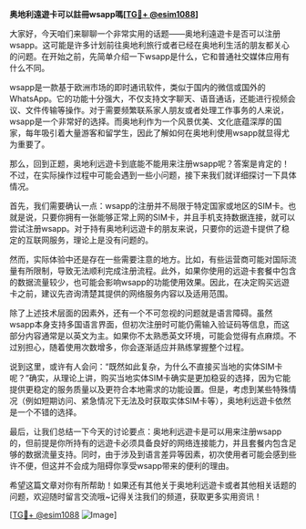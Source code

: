 **奥地利遠遊卡可以註冊wsapp嗎[[TG💪+ @esim1088](https://t.me/s/esim1088)]**

大家好，今天咱们来聊聊一个非常实用的话题——奥地利遠遊卡是否可以注册wsapp。这可能是许多计划前往奥地利旅行或者已经在奥地利生活的朋友都关心的问题。在开始之前，先简单介绍一下wsapp是什么，它和普通社交媒体应用有什么不同。

wsapp是一款基于欧洲市场的即时通讯软件，类似于国内的微信或国外的WhatsApp。它的功能十分强大，不仅支持文字聊天、语音通话，还能进行视频会议、文件传输等操作。对于需要频繁联系家人朋友或者处理工作事务的人来说，wsapp是一个非常好的选择。而奥地利作为一个风景优美、文化底蕴深厚的国家，每年吸引着大量游客和留学生，因此了解如何在奥地利使用wsapp就显得尤为重要了。

那么，回到正题，奥地利远遊卡到底能不能用来注册wsapp呢？答案是肯定的！不过，在实际操作过程中可能会遇到一些小问题，接下来我们就详细探讨一下具体情况。

首先，我们需要确认一点：wsapp的注册并不局限于特定国家或地区的SIM卡。也就是说，只要你拥有一张能够正常上网的SIM卡，并且手机支持数据连接，就可以尝试注册wsapp。对于持有奥地利远遊卡的朋友来说，只要你的远遊卡提供了稳定的互联网服务，理论上是没有问题的。

然而，实际体验中还是存在一些需要注意的地方。比如，有些运营商可能对国际流量有所限制，导致无法顺利完成注册流程。此外，如果你使用的远遊卡套餐中包含的数据流量较少，也可能会影响wsapp的功能使用效果。因此，在决定购买远遊卡之前，建议先咨询清楚其提供的网络服务内容以及适用范围。

除了上述技术层面的因素外，还有一个不可忽视的问题就是语言障碍。虽然wsapp本身支持多国语言界面，但初次注册时可能仍需输入验证码等信息，而这部分内容通常是以英文为主。如果你不太熟悉英文环境，可能会觉得有点麻烦。不过别担心，随着使用次数增多，你会逐渐适应并熟练掌握整个过程。

说到这里，或许有人会问：“既然如此复杂，为什么不直接买当地的实体SIM卡呢？”确实，从理论上讲，购买当地实体SIM卡确实是更加稳妥的选择，因为它能提供更稳定的服务质量以及更符合本地需求的功能设置。但是，考虑到某些特殊情况（例如短期访问、紧急情况下无法及时获取实体SIM卡等），奥地利远遊卡依然是一个不错的选择。

最后，让我们总结一下今天的讨论要点：奥地利远遊卡是可以用来注册wsapp的，但前提是你所持有的远遊卡必须具备良好的网络连接能力，并且套餐内包含足够的数据流量支持。同时，由于涉及到语言差异等因素，初次使用者可能会感到些许不便，但这并不会成为阻碍你享受wsapp带来的便利的理由。

希望这篇文章对你有所帮助！如果还有其他关于奥地利远遊卡或者其他相关话题的问题，欢迎随时留言交流哦~记得关注我们的频道，获取更多实用资讯！

[[TG💪+ @esim1088](https://t.me/s/esim1088) ![Image](https://i.postimg.cc/4NQfJmqS/Snipaste-2025-05-13-00-14-12.png)]